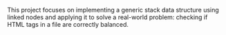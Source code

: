 This project focuses on implementing a generic stack data structure using linked nodes and applying it to solve a real-world problem: checking if HTML tags in a file are correctly balanced. 
